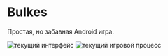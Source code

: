 # Bulkes
Простая, но забавная Android игра.

![текущий интерфейс](https://github.com/vlad230596/Bulkes/blob/master/Screenshots/ui.png)
![текущий игровой процесс](https://github.com/vlad230596/Bulkes/blob/master/Screenshots/game.png)
